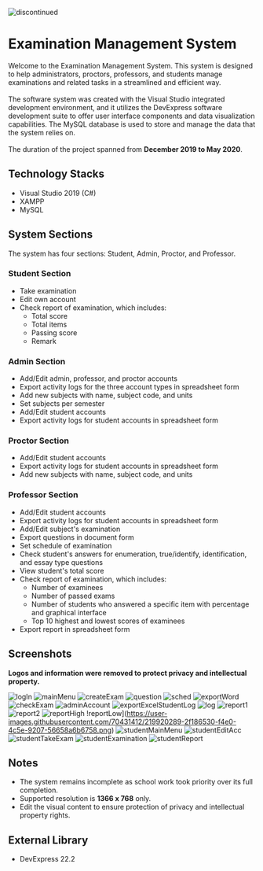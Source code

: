 
<p align="left"> <img src="https://camo.githubusercontent.com/41b4407c394c2bd65aa1f4199f5ce149017b80e314e1207a505c26e9f8f677c5/68747470733a2f2f696d672e736869656c64732e696f2f62616467652f7374617475732d646973636f6e74696e7565642d7265642e737667" alt="discontinued" /> </p>

# Examination Management System
Welcome to the Examination Management System. This system is designed to help administrators, proctors, professors, and students manage examinations and related tasks in a streamlined and efficient way.\
\
The software system was created with the Visual Studio integrated development environment, and it utilizes the DevExpress software development suite to offer user interface components and data visualization capabilities. The MySQL database is used to store and manage the data that the system relies on.\
\
The duration of the project spanned from **December 2019 to May 2020**.

## Technology Stacks
* Visual Studio 2019 (C#)
* XAMPP
* MySQL

## System Sections
The system has four sections: Student, Admin, Proctor, and Professor.

### Student Section
* Take examination
* Edit own account
* Check report of examination, which includes:
  * Total score
  * Total items
  * Passing score
  * Remark

### Admin Section
* Add/Edit admin, professor, and proctor accounts
* Export activity logs for the three account types in spreadsheet form
* Add new subjects with name, subject code, and units
* Set subjects per semester
* Add/Edit student accounts
* Export activity logs for student accounts in spreadsheet form

### Proctor Section
* Add/Edit student accounts
* Export activity logs for student accounts in spreadsheet form
* Add new subjects with name, subject code, and units

### Professor Section
* Add/Edit student accounts
* Export activity logs for student accounts in spreadsheet form
* Add/Edit subject's examination
* Export questions in document form
* Set schedule of examination
* Check student's answers for enumeration, true/identify, identification, and essay type questions
* View student's total score
* Check report of examination, which includes:
  * Number of examinees
  * Number of passed exams
  * Number of students who answered a specific item with percentage and graphical interface
  * Top 10 highest and lowest scores of examinees
* Export report in spreadsheet form


## Screenshots
**Logos and information were removed to protect privacy and intellectual property.**</br>

![logIn](https://user-images.githubusercontent.com/70431412/219919749-a6ab0dd5-2d7a-475e-a121-acab4a9861bd.png)
![mainMenu](https://user-images.githubusercontent.com/70431412/219919784-a5841157-8312-4163-a370-d4946a226a10.png)
![createExam](https://user-images.githubusercontent.com/70431412/219919959-40574afd-7fa0-419d-8ffd-349753f67f80.png)
![question](https://user-images.githubusercontent.com/70431412/219919800-43afca99-49b7-4cf2-998f-40091fac124f.png)
![sched](https://user-images.githubusercontent.com/70431412/219919836-a3a6d58a-a3a2-4370-9486-0468f49124f9.png)
![exportWord](https://user-images.githubusercontent.com/70431412/219920011-d2fb6e6f-aada-4f5c-aa43-c577a0ef0d88.png)
![checkExam](https://user-images.githubusercontent.com/70431412/219920116-8ff84a9e-2564-434e-a41f-6e7527656429.png)
![adminAccount](https://user-images.githubusercontent.com/70431412/219920211-2a3be2b8-b63a-4cd2-a033-395ee61e1c74.png)
![exportExcelStudentLog](https://user-images.githubusercontent.com/70431412/219920256-f4e4d115-59c9-4d12-971f-d57dd1f9aee4.png)
![log](https://user-images.githubusercontent.com/70431412/219920271-5d774f7c-5456-424f-831c-9e0d3dd73d2e.png)
![report1](https://user-images.githubusercontent.com/70431412/219920297-63e7d923-e8d2-4440-8d2d-5700b3a901cb.png)
![report2](https://user-images.githubusercontent.com/70431412/219920305-49138969-16ab-40e4-8269-ebb8448a42d9.png)
![reportHigh](https://user-images.githubusercontent.com/70431412/219920313-2e0e5860-c013-428e-a12c-1d7a9d4cd591.png)
!reportLow](https://user-images.githubusercontent.com/70431412/219920289-2f186530-f4e0-4c5e-9207-56658a6b6758.png)
![studentMainMenu](https://user-images.githubusercontent.com/70431412/219920429-72734e7b-747f-47f0-ac64-ea5abccca553.png)
![studentEditAcc](https://user-images.githubusercontent.com/70431412/219920444-8ce60f27-77ea-4a45-a484-2bfdad0db669.png)
![studentTakeExam](https://user-images.githubusercontent.com/70431412/219920476-b260c024-a523-486b-8652-253aa91dac24.png)
![studentExamination](https://user-images.githubusercontent.com/70431412/219920484-7348eb2c-afd5-4c75-9a6a-d95fe19242fb.png)
![studentReport](https://user-images.githubusercontent.com/70431412/219920498-c7e9e668-2f82-439d-8624-d425c4bdcf72.png)

## Notes
* The system remains incomplete as school work took priority over its full completion.
* Supported resolution is **1366 x 768** only.
* Edit the visual content to ensure protection of privacy and intellectual property rights.

## External Library
* DevExpress 22.2 
